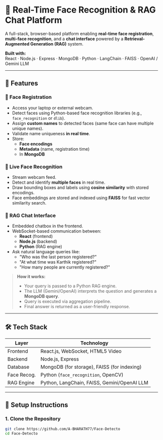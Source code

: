 # 🧠 Real-Time Face Recognition & RAG Chat Platform

A full-stack, browser-based platform enabling **real-time face registration**, **multi-face recognition**, and a **chat interface** powered by a **Retrieval-Augmented Generation (RAG)** system.

**Built with:**  
React · Node.js · Express · MongoDB · Python · LangChain · FAISS · OpenAI / Gemini LLM

---

## 🚀 Features

### 📸 Face Registration
- Access your laptop or external webcam.
- Detect faces using Python-based face recognition libraries (e.g., `face_recognition` or `dlib`).
- Assign **custom names** to detected faces (same face can have multiple unique names).
- Validate name uniqueness **in real time**.
- Store:
  - **Face encodings**
  - **Metadata** (name, registration time)
  - In **MongoDB**

### 🎥 Live Face Recognition
- Stream webcam feed.
- Detect and identify **multiple faces** in real time.
- Draw bounding boxes and labels using **cosine similarity** with stored encodings.
- Face embeddings are stored and indexed using **FAISS** for fast vector similarity search.

### 💬 RAG Chat Interface
- Embedded chatbox in the frontend.
- WebSocket-based communication between:
  - **React** (frontend)
  - **Node.js** (backend)
  - **Python** (RAG engine)
- Ask natural language queries like:
  - "Who was the last person registered?"
  - "At what time was Karthik registered?"
  - "How many people are currently registered?"

> **How it works:**
> - Your query is passed to a Python RAG engine.
> - The LLM (Gemini/OpenAI) interprets the question and generates a **MongoDB query**.
> - Query is executed via aggregation pipeline.
> - Final answer is returned as a user-friendly response.

---

## 🛠️ Tech Stack

| Layer        | Technology                                  |
|--------------|---------------------------------------------|
| Frontend     | React.js, WebSocket, HTML5 Video            |
| Backend      | Node.js, Express                            |
| Database     | MongoDB (for storage), FAISS (for indexing) |
| Face Recog.  | Python (`face_recognition`, OpenCV)         |
| RAG Engine   | Python, LangChain, FAISS, Gemini/OpenAI LLM |

---

## 🔧 Setup Instructions

### 1. Clone the Repository

```bash
git clone https://github.com/A-BHARATH77/Face-Detecto
cd Face-Detecto
